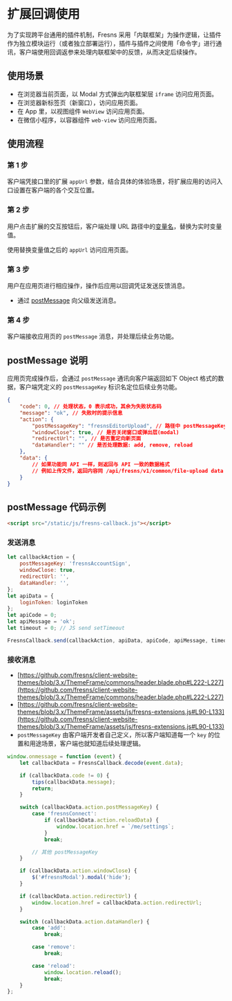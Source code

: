 # 扩展回调使用

为了实现跨平台通用的插件机制，Fresns 采用「内联框架」为操作逻辑，让插件作为独立模块运行（或者独立部署运行），插件与插件之间使用「命令字」进行通讯，客户端使用回调返参来处理内联框架中的反馈，从而决定后续操作。

## 使用场景

- 在浏览器当前页面，以 Modal 方式弹出内联框架层 `iframe` 访问应用页面。
- 在浏览器新标签页（新窗口），访问应用页面。
- 在 App 里，以视图组件 `WebView` 访问应用页面。
- 在微信小程序，以容器组件 `web-view` 访问应用页面。

## 使用流程

### 第 1 步

客户端凭接口里的扩展 `appUrl` 参数，结合具体的体验场景，将扩展应用的访问入口设置在客户端的各个交互位置。

### 第 2 步

用户点击扩展的交互按钮后，客户端处理 URL 路径中的[变量名](variables.md)，替换为实时变量值。

使用替换变量值之后的 `appUrl` 访问应用页面。

### 第 3 步

用户在应用页进行相应操作，操作后应用以回调凭证发送反馈消息。

- 通过 [postMessage](https://developer.mozilla.org/zh-CN/docs/Web/API/Window/postMessage) 向父级发送消息。

### 第 4 步

客户端接收应用页的 `postMessage` 消息，并处理后续业务功能。

## postMessage 说明

应用页完成操作后，会通过 `postMessage` 通讯向客户端返回如下 Object 格式的数据，客户端凭定义的 `postMessageKey` 标识名定位后续业务功能。

```json
{
    "code": 0, // 处理状态，0 表示成功，其余为失败状态码
    "message": "ok", // 失败时的提示信息
    "action": {
        "postMessageKey": "fresnsEditorUpload", // 路径中 postMessageKey 变量值
        "windowClose": true, // 是否关闭窗口或弹出层(modal)
        "redirectUrl": "", // 是否重定向新页面
        "dataHandler": "" // 是否处理数据: add, remove, reload
    },
    "data": {
        // 如果功能同 API 一样，则返回与 API 一致的数据格式
        // 例如上传文件，返回内容同 /api/fresns/v1/common/file-upload data 一致
    }
}
```

## postMessage 代码示例

```html
<script src="/static/js/fresns-callback.js"></script>
```

### 发送消息

```js
let callbackAction = {
    postMessageKey: 'fresnsAccountSign',
    windowClose: true,
    redirectUrl: '',
    dataHandler: '',
};
let apiData = {
    loginToken: loginToken
};
let apiCode = 0;
let apiMessage = 'ok';
let timeout = 0; // JS send setTimeout

FresnsCallback.send(callbackAction, apiData, apiCode, apiMessage, timeout);
```

### 接收消息

- [https://github.com/fresns/client-website-themes/blob/3.x/ThemeFrame/commons/header.blade.php#L222-L227](https://github.com/fresns/client-website-themes/blob/3.x/ThemeFrame/commons/header.blade.php#L222-L227)
- [https://github.com/fresns/client-website-themes/blob/3.x/ThemeFrame/assets/js/fresns-extensions.js#L90-L133](https://github.com/fresns/client-website-themes/blob/3.x/ThemeFrame/assets/js/fresns-extensions.js#L90-L133)
- `postMessageKey` 由客户端开发者自己定义，所以客户端知道每一个 `key` 的位置和用途场景，客户端也就知道后续处理逻辑。

```js
window.onmessage = function (event) {
    let callbackData = FresnsCallback.decode(event.data);

    if (callbackData.code != 0) {
        tips(callbackData.message);
        return;
    }

    switch (callbackData.action.postMessageKey) {
        case 'fresnsConnect':
            if (callbackData.action.reloadData) {
                window.location.href = `/me/settings`;
            }
            break;

        // 其他 postMessageKey
    }

    if (callbackData.action.windowClose) {
        $('#fresnsModal').modal('hide');
    }

    if (callbackData.action.redirectUrl) {
        window.location.href = callbackData.action.redirectUrl;
    }

    switch (callbackData.action.dataHandler) {
        case 'add':
            break;

        case 'remove':
            break;

        case 'reload':
            window.location.reload();
            break;
    }
};
```
